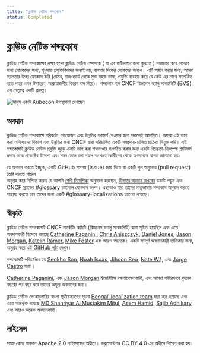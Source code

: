 ```yaml
---
title: "ক্লাউড নেটিভ শব্দকোষ"
status: Completed
---
```


# ক্লাউড নেটিভ শব্দকোষ

ক্লাউড নেটিভ শব্দকোষের লক্ষ্য হলো ক্লাউড নেটিভ স্পেসকে ( যা এর জটিলতার জন্য কুখ্যাত ) সহজতর করে বোঝার জন্য লোকেদের জন্য,
শুধুমাত্র প্রযুক্তিবিদদের জন্যই নয়, ব্যবসার দিকের লোকদের জন্যও।
এটি অর্জন করার জন্য, আমরা সরলতার উপর ফোকাস করি (যেমন, বাজওয়ার্ড থেকে মুক্ত সহজ ভাষা, প্রযুক্তি ব্যবহার করে যে কেউ এর সাথে সম্পর্কিত হতে পারে এমন উদাহরণ, অপ্রয়োজনীয় বিবরণ বাদ দিয়ে)।
শব্দকোষ হল CNCF বিজনেস ভ্যালু সাবকমিটি (BVS) এর নেতৃত্বে একটি প্রকল্প।

<p><img class="mt-3" src="/images/homepage/kubecon.jpg" alt="মানুষ একটি Kubecon উপস্থাপনা দেখছেন"></p>

## অবদান

ক্লাউড নেটিভ শব্দকোষে পরিবর্তন, সংযোজন এবং উন্নতির পরামর্শ দেওয়ার জন্য সকলেই আমন্ত্রিত। 
আমরা এই ভাগ করা অভিধানের বিকাশ এবং উন্নতির জন্য CNCF দ্বারা পরিচালিত একটি সম্প্রদায়-চালিত প্রক্রিয়া নিযুক্ত করি। 
এই শব্দকোষটি ক্লাউড নেটিভ প্রযুক্তি জুড়ে একটি ভাগ করা শব্দভাণ্ডার সংগঠিত করার জন্য একটি বিক্রেতা-নিরপেক্ষ প্ল্যাটফর্ম প্রদান করে৷ 
প্রজেক্টের উদ্দেশ্য এবং সনদ মেনে চলা সকল অংশগ্রহণকারীদের থেকে অবদানকে স্বাগত জানানো হয়।

যে অবদান করতে ইচ্ছুক, একটি GitHub সমস্যা (issue) জমা দিতে বা একটি পুল অনুরোধ (pull request) তৈরি করতে পারেন ।  
অনুগ্রহ করে নিশ্চিত করুন যে আপনি [শৈলী নির্দেশিকা](/bn/style-guide/) অনুসরণ করছেন, [কীভাবে অবদান রাখবেন](/bn/contribute/) ডকটি পড়ুন এবং CNCF স্ল্যাকের #glossary চ্যানেলে যোগদান করুন। 
এছাড়াও যারা তাদের মাতৃভাষায় শব্দকোষ অনুবাদ করতে সাহায্য করতে চান তাদের জন্য একটি #glossary-localizations চ্যানেল রয়েছে।

## স্বীকৃতি

ক্লাউড নেটিভ শব্দকোষটি  CNCF মার্কেটিং কমিটি (বিজনেস ভ্যালু সাবকমিটি) দ্বারা সূচিত হয়েছিল এবং এতে অবদানকারী হিসেবে রয়েছে 
[Catherine Paganini](https://www.linkedin.com/in/catherinepaganini/en/), 
[Chris Aniszczyk](https://www.linkedin.com/in/caniszczyk/),
[Daniel Jones](https://www.linkedin.com/in/danieljoneseb/?originalSubdomain=uk), 
[Jason Morgan](https://www.linkedin.com/in/jasonmorgan2/), 
[Katelin Ramer](https://www.linkedin.com/in/katelinramer/), 
[Mike Foster](https://www.linkedin.com/in/mfosterche/?originalSubdomain=ca) 
এবং আরও অনেকে। 
একটি সম্পূর্ণ অবদানকারী তালিকার জন্য, অনুগ্রহ করে [এই GitHub পৃষ্ঠা](https://github.com/cncf/glossary/graphs/contributors) দেখুন।

শব্দকোষটি পরিচালিত হয় 
[Seokho Son](https://www.linkedin.com/in/seokho-son/), 
[Noah Ispas](https://www.linkedin.com/in/noah-ispas-0665b42a/), 
[Jihoon Seo](https://www.linkedin.com/in/jihoon-seo/), 
[Nate W.](https://www.linkedin.com/in/nate-double-u/)), 
এবং [Jorge Castro](https://www.linkedin.com/in/jorge-castro2112/) দ্বারা ।

[Catherine Paganini](https://www.linkedin.com/in/catherinepaganini/en/),
এবং [Jason Morgan](https://www.linkedin.com/in/jasonmorgan2/)
ইমেরিটাস রক্ষণাবেক্ষণকারী, এবং আমরা গভীরভাবে কৃতজ্ঞ
বছরের পর বছর ধরে তাদের অমূল্য অবদানের জন্য।

ক্লাউড নেটিভ ভোকাবুলারির বাংলা স্থানীয়করণের সূচনা [Bengali localization team](https://cloud-native.slack.com/archives/C02UG2WGXQQ) দ্বারা করা হয়েছে 
এবং এতে অন্তর্ভুক্ত রয়েছে [MD Shahriyar Al Mustakim Mitul](https://www.linkedin.com/in/mitul-shahriyar/), 
[Asem Hamid](https://www.linkedin.com/in/asemhamid/), 
[Sajib Adhikary](https://www.linkedin.com/in/sajibadhi/) 
এবং আরও অনেক অবদানকারী।

## লাইসেন্স

সমস্ত কোড অবদান Apache 2.0 লাইসেন্সের অধীনে। 
ডকুমেন্টেশন CC BY 4.0 এর অধীনে বিতরণ করা হয়।
